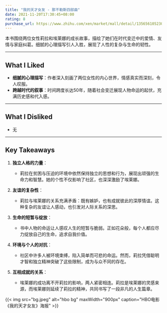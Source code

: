 ```yaml
---
title: "我的天才女友 - 那不勒斯四部曲"
date: 2021-11-20T17:30:45+08:00
rating: 8
purchase_url: https://www.zhihu.com/xen/market/mall/detail/1356561052302422016?mcn_card_id=1445445969823735808&source=goodsRecommend-pc&zh_nav_left=back&zh_nav_right=empty
---
```


本书围绕两位女性莉拉和埃莱娜的成长故事，描绘了她们在时代变迁中的爱情、友情与家庭纠葛。细腻的心理描写引人入胜，展现了人性的复杂与生命的韧性。

<!--more-->

---

## What I Liked

- **细腻的心理描写**：作者深入刻画了两位女性的内心世界，情感真实而深刻，令人叹服。
- **跨越时代的叙事**：时间跨度长达50年，随着社会变迁展现人物命运的起伏，充满历史感和代入感。

---

## What I Disliked

- 无

---

## Key Takeaways

1. **独立人格的力量**：
   - 莉拉在贫困与压迫的环境中依然保持独立的思想和行为，展现出顽强的生命力和智慧。她的个性不仅影响了社区，也深深激励了埃莱娜。

2. **友谊的复杂性**：
   - 莉拉与埃莱娜的关系充满矛盾：既有嫉妒，也有成就彼此的深厚情谊。这种复杂的友谊让人感动，也引发对人际关系的深思。

3. **生命的短暂与绽放**：
   - 书中人物的命运让人感叹人生的短暂与脆弱。正如花朵般，每个人都应尽力绽放自己的生命，追求自我价值。

4. **环境与个人的对抗**：
   - 社区中许多人被环境束缚，陷入简单而可悲的命运。然而，莉拉凭借聪明才智和独立精神突破了这些限制，成为与众不同的存在。

5. **互相成就的关系**：
   - 埃莱娜的成功离不开莉拉的影响，两人紧密相连。莉拉是埃莱娜的灵感来源，而埃莱娜则延续了莉拉的精神，共同书写了一段非凡的人生篇章。

{{< img src="bg.jpeg" alt="hbo bg" maxWidth="900px" caption="HBO电影《我的天才女友》海报" >}}
